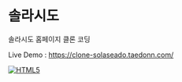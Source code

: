 # 솔라시도

솔라시도 홈페이지 클론 코딩

Live Demo : https://clone-solaseado.taedonn.com/

[![HTML5](https://img.shields.io/badge/featured%20on-HTML5-%23ec6231)](#)
